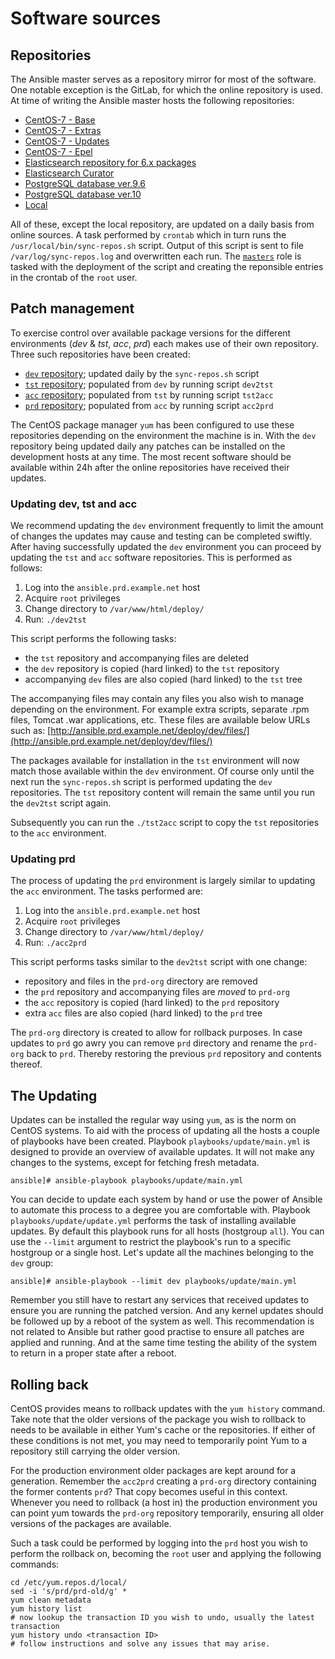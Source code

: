 # Software sources

## Repositories

The Ansible master serves as a repository mirror for most of the software.
One notable exception is the GitLab, for which the online repository is used.
At time of writing the Ansible master hosts the following repositories:

* [CentOS-7 - Base](http://ansible.prd.example.net/deploy/dev/repos/centos/7/os/x86_64/)
* [CentOS-7 - Extras](http://ansible.prd.example.net/deploy/dev/repos/centos/7/extras/x86_64/)
* [CentOS-7 - Updates](http://ansible.prd.example.net/deploy/dev/repos/centos/7/updates/x86_64/)
* [CentOS-7 - Epel](http://ansible.prd.example.net/deploy/dev/repos/epel/7/x86_64/)
* [Elasticsearch repository for 6.x packages](http://ansible.prd.example.net/deploy/elastic-6/)
* [Elasticsearch Curator](http://ansible.prd.example.net/deploy/dev/repos/local/curator-5)
* [PostgreSQL database ver.9.6](http://ansible.prd.example.net/deploy/dev/repos/local/pgdg96)
* [PostgreSQL database ver.10](http://ansible.prd.example.net/deploy/dev/repos/local/pgdg10)
* [Local](http://ansible.prd.example.net/deploy/dev/repos/local/)


All of these, except the local repository, are updated on a daily basis from
online sources. A task performed by `crontab` which in turn runs the
`/usr/local/bin/sync-repos.sh` script. Output of this script is sent to
file `/var/log/sync-repos.log` and overwritten each run. The
[`masters`](https://git.prd.example.net/ansible/masters) role is tasked with the
deployment of the script and creating the reponsible entries in the crontab of
the `root` user.

## Patch management

To exercise control over available package versions for the different
environments (_dev_ & _tst_, _acc_, _prd_) each makes use of their
own repository. Three such repositories have been created:

* [`dev` repository](http://ansible.prd.example.net/deploy/dev/repos); updated daily by the `sync-repos.sh` script
* [`tst` repository](http://ansible.prd.example.net/deploy/tst/repos); populated from `dev` by running script `dev2tst`
* [`acc` repository](http://ansible.prd.example.net/deploy/acc/repos); populated from `tst` by running script `tst2acc`
* [`prd` repository](http://ansible.prd.example.net/deploy/prd/repos); populated from `acc` by running script `acc2prd`

The CentOS package manager `yum` has been configured to use these repositories
depending on the environment the machine is in. With the `dev` repository being
updated daily any patches can be installed on the development hosts at any
time. The most recent software should be available within 24h after the online
repositories have received their updates.

### Updating dev, tst and acc

We recommend updating the `dev` environment frequently to limit the amount of
changes the updates may cause and testing can be completed swiftly. After
having successfully updated the `dev` environment you can proceed by updating
the `tst` and `acc` software repositories. This is performed as follows:

1. Log into the `ansible.prd.example.net` host
2. Acquire `root` privileges
3. Change directory to `/var/www/html/deploy/`
4. Run: `./dev2tst`

This script performs the following tasks:

* the `tst` repository and accompanying files are deleted
* the `dev` repository is copied (hard linked) to the `tst` repository
* accompanying `dev` files are also copied (hard linked) to the `tst` tree

The accompanying files may contain any files you also wish to manage
depending on the environment. For example extra scripts, separate .rpm files,
 Tomcat .war applications, etc. These files are available below URLs such as:
[http://ansible.prd.example.net/deploy/dev/files/](http://ansible.prd.example.net/deploy/dev/files/)

The packages available for installation in the `tst` environment will now
match those available within the `dev` environment. Of course only until the
next run the `sync-repos.sh` script is performed updating the `dev`
repositories. The `tst` repository content will remain the same until you run
the `dev2tst` script again.

Subsequently you can run the `./tst2acc` script to copy the `tst`
repositories to the `acc` environment.

### Updating prd

The process of updating the `prd` environment is largely similar to updating
the `acc` environment. The tasks performed are:

1. Log into the `ansible.prd.example.net` host
2. Acquire `root` privileges
3. Change directory to `/var/www/html/deploy/`
4. Run: `./acc2prd`

This script performs tasks similar to the `dev2tst` script with one change:

* repository and files in the `prd-org` directory are removed
* the `prd` repository and accompanying files are *moved* to `prd-org`
* the `acc` repository is copied (hard linked) to the `prd` repository
* extra `acc` files are also copied (hard linked) to the `prd` tree

The `prd-org` directory is created to allow for rollback purposes. In case
updates to `prd` go awry you can remove `prd` directory and rename the
`prd-org` back to `prd`. Thereby restoring the previous `prd` repository
and contents thereof.

## The Updating

Updates can be installed the regular way using `yum`, as is the norm on CentOS
systems. To aid with the process of updating all the hosts a couple of
playbooks have been created. Playbook `playbooks/update/main.yml` is designed
to provide an overview of available updates. It will not make any changes to
the systems, except for fetching fresh metadata.

```
ansible]# ansible-playbook playbooks/update/main.yml
```

You can decide to update each system by hand or use the power of Ansible to
automate this process to a degree you are comfortable with. Playbook
`playbooks/update/update.yml` performs the task of installing available updates.
By default this playbook runs for all hosts (hostgroup `all`). You can use the
`--limit` argument to restrict the playbook's run to a specific hostgroup or a
single host. Let's update all the machines belonging to the `dev` group:

```
ansible]# ansible-playbook --limit dev playbooks/update/main.yml
```

Remember you still have to restart any services that received updates to ensure
you are running the patched version. And any kernel updates should be followed
up by a reboot of the system as well. This recommendation is not related to
Ansible but rather good practise to ensure all patches are applied and running.
And at the same time testing the ability of the system to return in a proper
state after a reboot.

## Rolling back

CentOS provides means to rollback updates with the `yum history` command. Take
note that the older versions of the package you wish to rollback to needs to be
available in either Yum's cache or the repositories. If either of these
conditions is not met, you may need to temporarily point Yum to a repository
still carrying the older version.

For the production environment older packages are kept around for a generation.
Remember the `acc2prd` creating a `prd-org` directory containing the former
contents `prd`? That copy becomes useful in this context. Whenever you need to
rollback (a host in) the production environment you can point yum towards the
`prd-org` repository temporarily, ensuring all older versions of the packages
are available.

Such a task could be performed by logging into the `prd` host you wish to
perform the rollback on, becoming the `root` user and applying the following
commands:

```
cd /etc/yum.repos.d/local/
sed -i 's/prd/prd-old/g' *
yum clean metadata
yum history list
# now lookup the transaction ID you wish to undo, usually the latest transaction
yum history undo <transaction ID>
# follow instructions and solve any issues that may arise.
```
